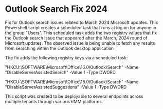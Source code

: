 # Outlook Search Fix 2024
Fix for Outlook search issues related to March 2024 Microsoft updates. This Powershell script creates a scheduled task that runs at log on for anyone in the group "Users". This scheduled task adds the two registry values that fix the Outlook search issue that appeared after the March, 2024 round of Microsoft updates. The observed issue is being unable to fetch any results from searching within the Outlook desktop application

The fix adds the following registry keys via a scheduled task:

"HKCU:\SOFTWARE\Microsoft\Office\16.0\Outlook\Search" -Name "DisableServerAssistedSearch" -Value 1 -Type DWORD

"HKCU:\SOFTWARE\Microsoft\Office\16.0\Outlook\Search" -Name "DisableServerAssistedSuggestions" -Value 1 -Type DWORD

This script was created to be deployable to several endpoints across multiple tenants through various RMM platforms.
